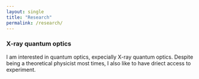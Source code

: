 ```yaml
---
layout: single
title: "Research"
permalink: /research/
---
```



### X-ray quantum optics
I am interested in quantum optics, expecially X-ray quantum optics. Despite being a theoretical physicist most times, I also like to have driect access to experiment.
